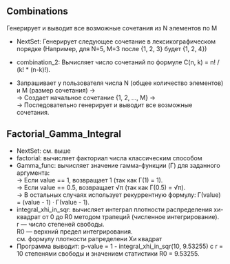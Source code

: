 ## Combinations  
Генерирует и выводит все возможные сочетания из N элементов по M
- NextSet: Генерирует следующее сочетание в лексикографическом порядке (Например, для N=5, M=3 после {1, 2, 3} будет {1, 2, 4})
- combination_2: Вычисляет число сочетаний по формуле C(n, k) = n! / (k! * (n-k)!).

- Запрашивает у пользователя числа N (общее количество элементов) и M (размер сочетания) ->  
-> Создает начальное сочетание {1, 2, ..., M} ->  
-> Последовательно генерирует и выводит все возможные сочетания.  

## Factorial_Gamma_Integral
- NextSet: см. выше
- factorial: вычисляет факториал числа классическим способом
- Gamma_func: вычисляет значение гамма-функции (Γ) для заданного аргумента:  
-> Если value == 1, возвращает 1 (так как Γ(1) = 1).  
-> Если value == 0.5, возвращает √π (так как Γ(0.5) = √π).   
-> В остальных случаях использует рекуррентную формулу: Γ(value) = (value - 1) · Γ(value - 1).
- integral_xhi_in_sqr: вычисляет интеграл плотности распределения хи-квадрат от 0 до R0 методом трапеций (численное интегрирование).  
r — число степеней свободы.  
R0 — верхний предел интегрирования.  
см. формулу плотности рапределени Хи квадрат
- Программа выводит: p-value = 1 - integral_xhi_in_sqr(10, 9.53255) с r = 10 степенями свободы и значением статистики R0 = 9.53255.  
